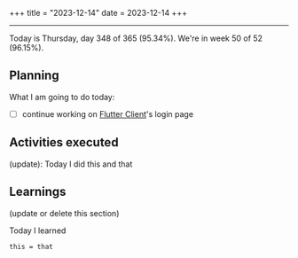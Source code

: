 +++
title = "2023-12-14"
date = 2023-12-14
+++

---

Today is Thursday, day 348 of 365 (95.34%). We're in week 50 of 52 (96.15%).

## Planning

What I am going to do today:

- [ ] continue working on [Flutter Client](https://github.com/OmnicodeSolutions/luisa_drf_flutter_client)'s login page

## Activities executed

(update): Today I did this and that

## Learnings

(update or delete this section)

Today I learned
```
this = that
```
